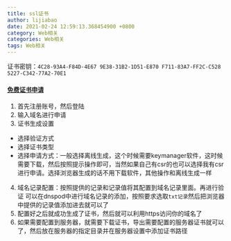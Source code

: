 ```yaml
---
title: ssl证书
author: lijiabao
date: 2021-02-24 12:59:13.368454900 +0800
category: Web相关
categories: Web相关
tags: Web相关
---
```



证书密钥：`4C28-93A4-F84D-4E67 9E38-31B2-1D51-E870 F711-83A7-FF2C-C528 5227-C342-77A2-70E1`


#### [免费证书申请](freessl.cn)

1. 首先注册账号，然后登陆
2. 输入域名进行申请
3. 证书生成设置
- 选择验证方式
- 选择证书类型
- 选择申请方式：一般选择离线生成，这个时候需要keymanager软件，这时候需要下载，然后按照提示操作即可，当然如果自己有csr的也可以选择我有csr进行申请。选择浏览器生成的话不用下载软件，其他操作和离线生成一样
4. 域名记录配置：按照提供的记录和记录值将其配置到域名记录里面。再进行验证
可以在dnspod中进行域名记录的添加，按照要求选取`txt记录`然后把浏览器中提供的记录值添加进去就可以了
5. 配置好之后就成功生成了证书，然后就可以利用https访问你的域名了
6. 如果需要配置到服务器，就需要下载证书，导出需要配置的服务器证书就可以了，然后放在服务器的指定目录并在服务器设置中添加证书路径
